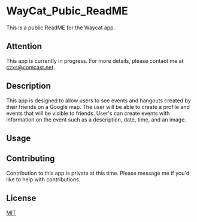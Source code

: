 # WayCat_Pubic_ReadME
This is a public ReadME for the Waycat app.

## Attention
This app is currently in progress. For more details, please contact me at czxs@comcast.net.

## Description
This app is designed to allow users to see events and hangouts created by their friends on a Google map. The user will be able to create a profile and events that will be visible to friends. User's can create events with information on the event 
such as a description, date, time, and an image. 
## Usage

## Contributing

Contribution to this app is private at this time. Please message me if you'd like to help with contributions.

## License

[MIT](https://choosealicense.com/licenses/mit/)
